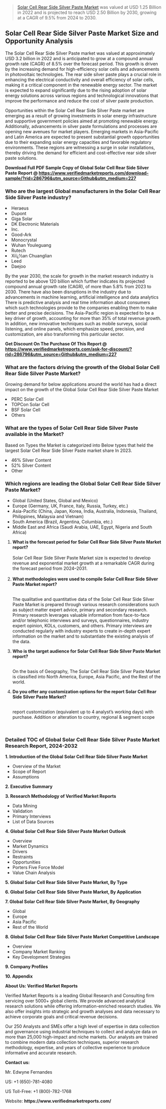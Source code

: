 <blockquote><p><p><a href="https://www.verifiedmarketreports.com/download-sample/?rid=286796&utm_source=Github&utm_medium=227" target="_blank">Solar Cell Rear Side Silver Paste Market</a> was valued at USD 1.25 Billion in 2022 and is projected to reach USD 2.50 Billion by 2030, growing at a CAGR of 9.5% from 2024 to 2030.</p></blockquote><p><h2>Solar Cell Rear Side Silver Paste Market Size and Opportunity Analysis</h2> <p>The Solar Cell Rear Side Silver Paste market was valued at approximately USD 3.2 billion in 2022 and is anticipated to grow at a compound annual growth rate (CAGR) of 8.5% over the forecast period. This growth is driven by the increasing demand for high-efficiency solar cells and advancements in photovoltaic technologies. The rear side silver paste plays a crucial role in enhancing the electrical conductivity and overall efficiency of solar cells, making it a critical component in the renewable energy sector. The market is expected to expand significantly due to the rising adoption of solar energy solutions across various regions and technological innovations that improve the performance and reduce the cost of silver paste production.</p> <p>Opportunities within the Solar Cell Rear Side Silver Paste market are emerging as a result of growing investments in solar energy infrastructure and supportive government policies aimed at promoting renewable energy. Additionally, advancements in silver paste formulations and processes are opening new avenues for market players. Emerging markets in Asia-Pacific and Latin America are expected to present substantial growth opportunities due to their expanding solar energy capacities and favorable regulatory environments. These regions are witnessing a surge in solar installations, thereby driving the demand for efficient and cost-effective rear side silver paste solutions.</p> </p><p class=""><strong>Download Full PDF Sample Copy of Global Solar Cell Rear Side Silver Paste Report @ <a href="https://www.verifiedmarketreports.com/download-sample/?rid=286796&amp;utm_source=Github&amp;utm_medium=227" target="_blank">https://www.verifiedmarketreports.com/download-sample/?rid=286796&amp;utm_source=Github&amp;utm_medium=227</a></strong></p><h3 id="" class="">Who are the largest Global manufacturers in the Solar Cell Rear Side Silver Paste industry?</h3><p><li>Heraeus</li><li> Dupont</li><li> Giga Solar</li><li> DK Electronic Materials</li><li> Inc.</li><li> Good-Ark</li><li> Monocrystal</li><li> Wuhan Youleguang</li><li> Rutech</li><li> Xiï¿½an Chuanglian</li><li> Leed</li><li> Daejoo</li></p><div class=""><div class="" dir="" data-message-author-role="" data-message-id="" data-message-model-slug=""><div class=""><div class=""><div class=""><div class="" dir="" data-message-author-role="" data-message-id="" data-message-model-slug=""><div class=""><div class=""><p>By the year 2030, the scale for growth in the market research industry is reported to be above 120 billion which further indicates its projected compound annual growth rate (CAGR), of more than 5.8% from 2023 to 2030. There have also been disruptions in the industry due to advancements in machine learning, artificial intelligence and data analytics There is predictive analysis and real time information about consumers which such technologies provide to the companies enabling them to make better and precise decisions. The Asia-Pacific region is expected to be a key driver of growth, accounting for more than 35% of total revenue growth. In addition, new innovative techniques such as mobile surveys, social listening, and online panels, which emphasize speed, precision, and customization, are also transforming this particular sector.</p><p><strong>Get Discount On The Purchase Of This Report @&nbsp; <a href="https://www.verifiedmarketreports.com/ask-for-discount/?rid=286796&amp;utm_source=Github&amp;utm_medium=227" target="_blank">https://www.verifiedmarketreports.com/ask-for-discount/?rid=286796&amp;utm_source=Github&amp;utm_medium=227</a></strong></p></div></div></div></div></div></div></div></div><h3 id="" class="">What are the factors driving the growth of the Global Solar Cell Rear Side Silver Paste Market?</h3><p id="" class="">Growing demand for below applications around the world has had a direct impact on the growth of the Global Solar Cell Rear Side Silver Paste Market</p><p id="" class=""><li>PERC Solar Cell</li><li> TOPCon Solar Cell</li><li> BSF Solar Cell</li><li> Others</li></p><h3 id="" class="">What are the types of Solar Cell Rear Side Silver Paste available in the Market?</h3><p id="" class="">Based on Types the Market is categorized into Below types that held the largest Solar Cell Rear Side Silver Paste market share In 2023.</p><p id="" class=""><li>46% Silver Content</li><li> 52% Silver Content</li><li> Other</li></p><h3 id="" class="">Which regions are leading the Global Solar Cell Rear Side Silver Paste Market?</h3><ul><li>Global (United States, Global and Mexico)</li><li>Europe (Germany, UK, France, Italy, Russia, Turkey, etc.)</li><li>Asia-Pacific (China, Japan, Korea, India, Australia, Indonesia, Thailand, Philippines, Malaysia and Vietnam)</li><li>South America (Brazil, Argentina, Columbia, etc.)</li><li>Middle East and Africa (Saudi Arabia, UAE, Egypt, Nigeria and South Africa)</li></ul><p><ol><li><strong>What is the forecast period for Solar Cell Rear Side Silver Paste Market report?<br /></strong><br /><span data-sheets-root="1" data-sheets-value="{&quot;1&quot;:2,&quot;2&quot;:&quot;XXXX size is expected to develop revenue and exponential market growth at a remarkable CAGR during the forecast period from 2024&ndash;2030.&quot;}" data-sheets-userformat="{&quot;2&quot;:12674,&quot;4&quot;:{&quot;1&quot;:2,&quot;2&quot;:16776960},&quot;10&quot;:2,&quot;11&quot;:0,&quot;15&quot;:&quot;Arial&quot;,&quot;16&quot;:12}">Solar Cell Rear Side Silver Paste Market size is expected to develop revenue and exponential market growth at a remarkable CAGR during the forecast period from 2024&ndash;2031.</span><br /><br /></li><li><strong>What methodologies were used to compile Solar Cell Rear Side Silver Paste Market report?<br /><br /></strong><p>The qualitative and quantitative data of the&nbsp;Solar Cell Rear Side Silver Paste Market is prepared through various research considerations such as subject matter expert advice, primary and secondary research. Primary research leverages valuable information from face-to-face and/or telephonic interviews and surveys, questionnaires, industry expert opinion, KOLs, customers, and others. Primary interviews are conducted regularly with industry experts to create in-depth expert information on the market and to substantiate the existing analysis of the data.&nbsp;</p></li><li><strong>Who is the target audience for Solar Cell Rear Side Silver Paste Market report?<br /><br /></strong><p>On the basis of Geography, The&nbsp;Solar Cell Rear Side Silver Paste Market is classified into North America, Europe, Asia Pacific, and the Rest of the world.</p></li><li><strong>Do you offer any customization options for the report Solar Cell Rear Side Silver Paste Market?<br /><br /></strong><p>report customization (equivalent up to 4 analyst&rsquo;s working days) with purchase. Addition or alteration to country, regional &amp; segment scope</p><p>&nbsp;</p></li></ol></p><h3 id="" class="">Detailed TOC of Global Solar Cell Rear Side Silver Paste Market Research Report, 2024-2032</h3><p id="" class=""><strong>1. Introduction of the Global Solar Cell Rear Side Silver Paste Market</strong></p><ul><li>Overview of the Market</li><li>Scope of Report</li><li>Assumptions</li></ul><p id="" class=""><strong>2. Executive Summary</strong></p><p id="" class=""><strong>3. Research Methodology of&nbsp;Verified Market Reports</strong></p><ul><li>Data Mining</li><li>Validation</li><li>Primary Interviews</li><li>List of Data Sources</li></ul><p id="" class=""><strong>4. Global Solar Cell Rear Side Silver Paste Market Outlook</strong></p><ul><li>Overview</li><li>Market Dynamics</li><li>Drivers</li><li>Restraints</li><li>Opportunities</li><li>Porters Five Force Model</li><li>Value Chain Analysis</li></ul><p id="" class=""><strong>5. Global Solar Cell Rear Side Silver Paste Market, By&nbsp;Type</strong></p><p id="" class=""><strong>6. Global Solar Cell Rear Side Silver Paste Market, By Application</strong></p><p id="" class=""><strong>7. Global Solar Cell Rear Side Silver Paste Market, By Geography</strong></p><ul><li>Global</li><li>Europe</li><li>Asia Pacific</li><li>Rest of the World</li></ul><p id="" class=""><strong>8. Global Solar Cell Rear Side Silver Paste Market Competitive Landscape</strong></p><ul><li>Overview</li><li>Company Market Ranking</li><li>Key Development Strategies</li></ul><p id="" class=""><strong>9. Company Profiles</strong></p><p id="" class=""><strong>10. Appendix</strong></p><p id="" class=""><strong>About Us: Verified Market Reports</strong></p><p id="" class="">Verified Market Reports is a leading Global Research and Consulting firm servicing over 5000+ global clients. We provide advanced analytical research solutions while offering information-enriched research studies. We also offer insights into strategic and growth analyses and data necessary to achieve corporate goals and critical revenue decisions.</p><p id="" class="">Our 250 Analysts and SMEs offer a high level of expertise in data collection and governance using industrial techniques to collect and analyze data on more than 25,000 high-impact and niche markets. Our analysts are trained to combine modern data collection techniques, superior research methodology, expertise, and years of collective experience to produce informative and accurate research.</p><p id="" class=""><strong>Contact us:</strong></p><p id="" class="">Mr. Edwyne Fernandes</p><p id="" class="">US: +1 (650)-781-4080</p><p id="" class="">US Toll-Free: +1 (800)-782-1768</p><p id="" class="">Website: <a target="" data-test-app-aware-link=""><strong>https://www.verifiedmarketreports.com/</strong></a></p>
